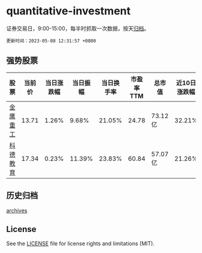 # quantitative-investment

证券交易日，9:00-15:00，每半时抓取一次数据，按天[归档](archives)。

`更新时间：2023-05-08 12:31:57 +0800`

## 强势股票

|股票|当前价|当日涨跌幅|当日振幅|当日换手率|市盈率TTM|总市值|近10日涨跌幅|
|----|----|----|----|----|----|----|----|
|[金鹰重工](https://xueqiu.com/S/SZ301048)|13.71|1.26%|9.68%|21.05%|24.78|73.12亿|32.21%|
|[科德教育](https://xueqiu.com/S/SZ300192)|17.34|0.23%|11.39%|23.83%|60.84|57.07亿|21.26%|

## 历史归档

[archives](archives)

## License

See the [LICENSE](LICENSE) file for license rights and limitations (MIT).
